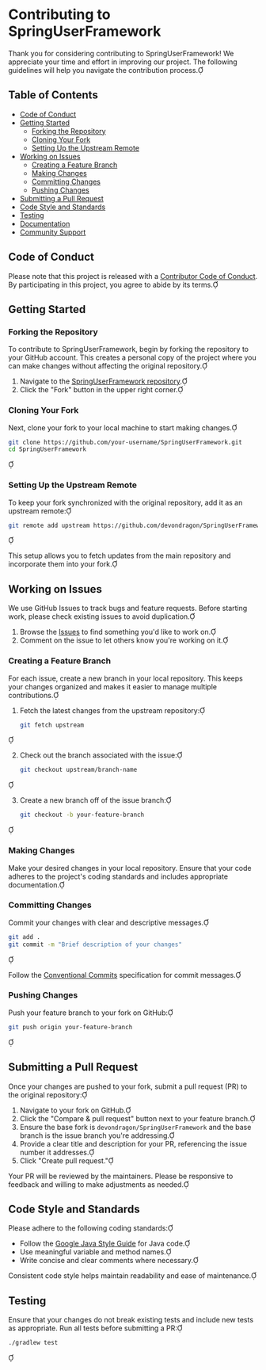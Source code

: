 # Contributing to SpringUserFramework

Thank you for considering contributing to SpringUserFramework! We appreciate your time and effort in improving our project. The following guidelines will help you navigate the contribution process.

## Table of Contents

- [Code of Conduct](#code-of-conduct)
- [Getting Started](#getting-started)
  - [Forking the Repository](#forking-the-repository)
  - [Cloning Your Fork](#cloning-your-fork)
  - [Setting Up the Upstream Remote](#setting-up-the-upstream-remote)
- [Working on Issues](#working-on-issues)
  - [Creating a Feature Branch](#creating-a-feature-branch)
  - [Making Changes](#making-changes)
  - [Committing Changes](#committing-changes)
  - [Pushing Changes](#pushing-changes)
- [Submitting a Pull Request](#submitting-a-pull-request)
- [Code Style and Standards](#code-style-and-standards)
- [Testing](#testing)
- [Documentation](#documentation)
- [Community Support](#community-support)

## Code of Conduct

Please note that this project is released with a [Contributor Code of Conduct](CODE_OF_CONDUCT.md). By participating in this project, you agree to abide by its terms.

## Getting Started

### Forking the Repository

To contribute to SpringUserFramework, begin by forking the repository to your GitHub account. This creates a personal copy of the project where you can make changes without affecting the original repository.

1. Navigate to the [SpringUserFramework repository](https://github.com/devondragon/SpringUserFramework/).
2. Click the "Fork" button in the upper right corner.

### Cloning Your Fork

Next, clone your fork to your local machine to start making changes.

```bash
git clone https://github.com/your-username/SpringUserFramework.git
cd SpringUserFramework
```


### Setting Up the Upstream Remote

To keep your fork synchronized with the original repository, add it as an upstream remote:

```bash
git remote add upstream https://github.com/devondragon/SpringUserFramework.git
```


This setup allows you to fetch updates from the main repository and incorporate them into your fork.

## Working on Issues

We use GitHub Issues to track bugs and feature requests. Before starting work, please check existing issues to avoid duplication.

1. Browse the [Issues](https://github.com/devondragon/SpringUserFramework/issues) to find something you'd like to work on.
2. Comment on the issue to let others know you're working on it.

### Creating a Feature Branch

For each issue, create a new branch in your local repository. This keeps your changes organized and makes it easier to manage multiple contributions.

1. Fetch the latest changes from the upstream repository:

   ```bash
   git fetch upstream
   ```


2. Check out the branch associated with the issue:

   ```bash
   git checkout upstream/branch-name
   ```


3. Create a new branch off of the issue branch:

   ```bash
   git checkout -b your-feature-branch
   ```


### Making Changes

Make your desired changes in your local repository. Ensure that your code adheres to the project's coding standards and includes appropriate documentation.

### Committing Changes

Commit your changes with clear and descriptive messages.

```bash
git add .
git commit -m "Brief description of your changes"
```


Follow the [Conventional Commits](https://www.conventionalcommits.org/) specification for commit messages.

### Pushing Changes

Push your feature branch to your fork on GitHub:

```bash
git push origin your-feature-branch
```


## Submitting a Pull Request

Once your changes are pushed to your fork, submit a pull request (PR) to the original repository:

1. Navigate to your fork on GitHub.
2. Click the "Compare & pull request" button next to your feature branch.
3. Ensure the base fork is `devondragon/SpringUserFramework` and the base branch is the issue branch you're addressing.
4. Provide a clear title and description for your PR, referencing the issue number it addresses.
5. Click "Create pull request."

Your PR will be reviewed by the maintainers. Please be responsive to feedback and willing to make adjustments as needed.

## Code Style and Standards

Please adhere to the following coding standards:

- Follow the [Google Java Style Guide](https://google.github.io/styleguide/javaguide.html) for Java code.
- Use meaningful variable and method names.
- Write concise and clear comments where necessary.

Consistent code style helps maintain readability and ease of maintenance.

## Testing

Ensure that your changes do not break existing tests and include new tests as appropriate. Run all tests before submitting a PR:

```bash
./gradlew test
```


